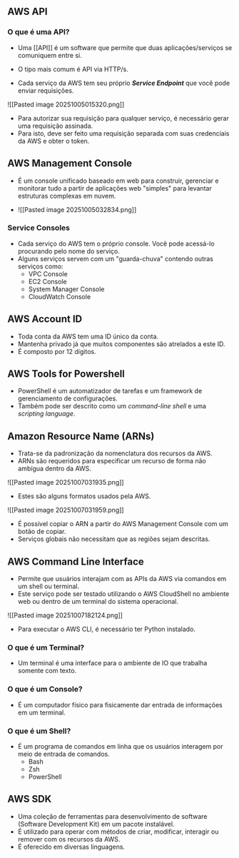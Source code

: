 ## AWS API

### O que é uma API?

- Uma [[API]] é um software que permite que duas aplicações/serviços se comuniquem entre si.
- O tipo mais comum é API via HTTP/s.

- Cada serviço da AWS tem seu próprio ***Service Endpoint*** que você pode enviar requisições.

![[Pasted image 20251005015320.png]]

- Para autorizar sua requisição para qualquer serviço, é necessário gerar uma requisição assinada.
- Para isto, deve ser feito uma requisição separada com suas credenciais da AWS e obter o token.

## AWS Management Console

- É um console unificado baseado em web para construir, gerenciar e monitorar tudo a partir de aplicações web "simples" para levantar estruturas complexas em nuvem.

- ![[Pasted image 20251005032834.png]]

### Service Consoles

- Cada serviço do AWS tem o próprio console. Você pode acessá-lo procurando pelo nome do serviço.
- Alguns serviços servem com um "guarda-chuva" contendo outras serviços como:
	- VPC Console
	- EC2 Console
	- System Manager Console
	- CloudWatch Console

## AWS Account ID

- Toda conta da AWS tem uma ID único da conta.
- Mantenha privado já que muitos componentes são atrelados a este ID.
- É composto por 12 dígitos.

## AWS Tools for Powershell

- PowerShell é um automatizador de tarefas e um framework de gerenciamento de configurações.
- Também pode ser descrito como um *command-line shell* e uma *scripting language*.

## Amazon Resource Name (ARNs)

- Trata-se da padronização da nomenclatura dos recursos da AWS.
- ARNs são requeridos para especificar um recurso de forma não ambígua dentro da AWS.

![[Pasted image 20251007031935.png]]

- Estes são alguns formatos usados pela AWS.

![[Pasted image 20251007031959.png]]

- É possível copiar o ARN a partir do AWS Management Console com um botão de copiar.
- Serviços globais não necessitam que as regiões sejam descritas.

## AWS Command Line Interface

- Permite que usuários interajam com as APIs da AWS via comandos em um shell ou terminal.
- Este serviço pode ser testado utilizando o AWS CloudShell no ambiente web ou dentro de um terminal do sistema operacional.

![[Pasted image 20251007182124.png]]

- Para executar o AWS CLI, é necessário ter Python instalado.
### O que é um Terminal?

- Um terminal é uma interface para o ambiente de IO que trabalha somente com texto.

### O que é um Console?

- É um computador físico para fisicamente dar entrada de informações em um terminal.


### O que é um Shell?

- É um programa de comandos em linha que os usuários interagem por meio de entrada de comandos.
	- Bash
	- Zsh
	- PowerShell

## AWS SDK

- Uma coleção de ferramentas para desenvolvimento de software (Software Development Kit) em um pacote instalável.
- É utilizado para operar com métodos de criar, modificar, interagir ou remover com os recursos da AWS.
- É oferecido em diversas linguagens.

